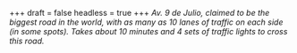 
+++
draft = false
headless = true
+++
_Av. 9 de Julio, claimed to be the biggest road in the world, with as many as 10 lanes of traffic on each side (in some spots). Takes about 10 minutes and 4 sets of traffic lights to cross this road._
